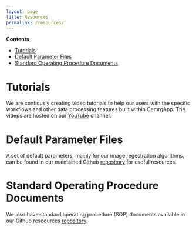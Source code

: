 ```yaml
---
layout: page
title: Resources 
permalink: /resources/
---
```

<!-- markdown-toc start - Don't edit this section. Run M-x markdown-toc-refresh-toc on emacs -->
**Contents**

- [Tutorials](#tutorials)
- [Default Parameter Files](#default-parameter-files)
- [Standard Operating Procedure Documents](#standard-operating-procedure-documents)

<!-- markdown-toc end -->

# Tutorials 

We are contiously creating video tutorials to help our users with the specific workflows and other data processing features built within CemrgApp. The videps are hosted on our [YouTube](https://www.youtube.com/channel/UCOp6Hyaq6p2cD46ENmW8RWA) channel.

# Default Parameter Files 

A set of default parameters, mainly for our image regestration algorithms, can be found in our maintained Github [repository](https://github.com/CemrgAppDevelopers/resources) for useful resources.

# Standard Operating Procedure Documents 

We also have standard operating procedure (SOP) documents available in our Github resoources [repository](https://github.com/CemrgAppDevelopers/resources).
